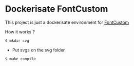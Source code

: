 
# Dockerisate FontCustom

This project is just a dockerisate environment for [FontCustom](https://github.com/FontCustom/fontcustom)

How it works ?

```bash
$ mkdir svg
```

- Put svgs on the svg folder

```bash
$ make compile
```
